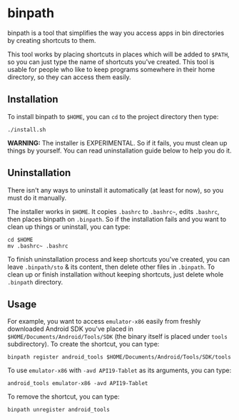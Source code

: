 # binpath

binpath is a tool that simplifies the way you access apps in bin directories
by creating shortcuts to them.

This tool works by placing shortcuts in places which will be added to `$PATH`,
so you can just type the name of shortcuts you've created. This tool is usable
for people who like to keep programs somewhere in their home directory, so
they can access them easily.

## Installation

To install binpath to `$HOME`, you can `cd` to the project directory then type:

```
./install.sh
```

**WARNING:** The installer is EXPERIMENTAL. So if it fails, you must clean up
things by yourself. You can read uninstallation guide below to help you do it.

## Uninstallation

There isn't any ways to uninstall it automatically (at least for now), so you
must do it manually.

The installer works in `$HOME`. It copies `.bashrc` to `.bashrc~`, edits
`.bashrc`, then places binpath on `.binpath`. So if the installation fails and
you want to clean up things or uninstall, you can type:

```
cd $HOME
mv .bashrc~ .bashrc
```

To finish uninstallation process and keep shortcuts you've created, you can
leave `.binpath/sto` & its content, then delete other files in `.binpath`. To
clean up or finish installation without keeping shortcuts, just delete whole
`.binpath` directory.

## Usage

For example, you want to access `emulator-x86` easily from freshly downloaded
Android SDK you've placed in `$HOME/Documents/Android/Tools/SDK` (the binary
itself is placed under `tools` subdirectory). To create the shortcut, you can
type:

```
binpath register android_tools $HOME/Documents/Android/Tools/SDK/tools
```

To use `emulator-x86` with `-avd API19-Tablet` as its arguments, you can type:

```
android_tools emulator-x86 -avd API19-Tablet
```

To remove the shortcut, you can type:

```
binpath unregister android_tools
```

